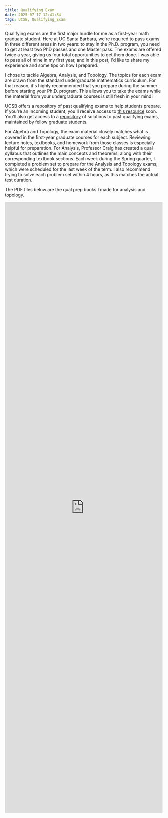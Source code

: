 ```yaml
---
title: Qualifying Exam
date: 2025-07-17 12:41:54
tags: UCSB, Qualifying_Exam
---
```

Qualifying exams are the first major hurdle for me as a first-year math graduate student.
Here at UC Santa Barbara, we're required to pass exams in three different areas in two years:
to stay in the Ph.D. program, you need to get at least two PhD passes and one Master pass.
The exams are offered twice a year, giving us four total opportunities to get them done.
I was able to pass all of mine in my first year, and in this post,
I'd like to share my experience and some tips on how I prepared.

I chose to tackle Algebra, Analysis, and Topology.
The topics for each exam are drawn from the standard undergraduate mathematics curriculum.
For that reason, it's highly recommended that you prepare during the summer before starting your Ph.D. program.
This allows you to take the exams while the material from your undergraduate courses is still fresh in your mind!

UCSB offers a repository of past qualifying exams to help students prepare.
If you're an incoming student, you'll receive access to [this resource](https://drive.google.com/drive/folders/0B1v4A0GzFvfHTnZRaFVDaks5R1E?resourcekey=0-3Fz_YPJ6nupoks3vq63X_w&usp=drive_link) soon.
You'll also get access to a [repository](https://drive.google.com/drive/folders/1JJx8CO8xx3tf6zUTlJOTkuVTpQo6U0Qd?usp=drive_link) of solutions to past qualifying exams, maintained by fellow graduate students.

For Algebra and Topology, the exam material closely matches what is covered in the first-year graduate courses for each subject.
Reviewing lecture notes, textbooks, and homework from those classes is especially helpful for preparation.
For Analysis, Professor Craig has created a qual syllabus that outlines the main concepts and theorems, along with their corresponding textbook sections.
Each week during the Spring quarter, I completed a problem set to prepare for the Analysis and Topology exams, which were scheduled for the last week of the term.
I also recommend trying to solve each problem set within 4 hours, as this matches the actual test duration.

The PDF files below are the qual prep books I made for analysis and topology.

<iframe src="https://drive.google.com/embeddedfolderview?id=14OWiD0C1WwHbW-6dHLPmXT6RMX9DC2Nh#list" style="width:100%; height:50%; border:0;"></iframe>
